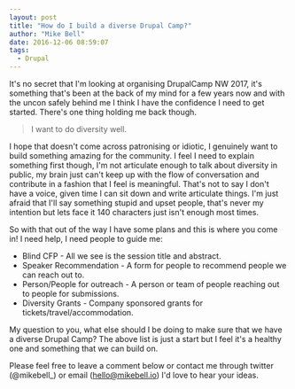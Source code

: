 ```yaml
---
layout: post
title: "How do I build a diverse Drupal Camp?"
author: "Mike Bell"
date: 2016-12-06 08:59:07
tags:
  - Drupal
---
```


It's no secret that I'm looking at organising DrupalCamp NW 2017, it's something that's been at the back of my mind for a few years now and with the uncon safely behind me I think I have the confidence I need to get started. There's one thing holding me back though.

> I want to do diversity well.

I hope that doesn't come across patronising or idiotic, I genuinely want to build something amazing for the community. I feel I need to explain something first though, I'm not articulate enough to talk about diversity in public, my brain just can't keep up with the flow of conversation and contribute in a fashion that I feel is meaningful. That's not to say I don't have a voice, given time I can sit down and write articulate things. I'm just afraid that I'll say something stupid and upset people, that's never my intention but lets face it 140 characters just isn't enough most times.

So with that out of the way I have some plans and this is where you come in! I need help, I need people to guide me:

* Blind CFP -  All we see is the session title and abstract.
* Speaker Recommendation - A form for people to recommend people we can reach out to.
* Person/People for outreach - A person or team of people reaching out to people for submissions.
* Diversity Grants - Company sponsored grants for tickets/travel/accommodation.

My question to you, what else should I be doing to make sure that we have a diverse Drupal Camp? The above list is just a start but I feel it's a healthy one and something that we can build on.

Please feel free to leave a comment below or contact me through twitter (@mikebell_) or email (hello@mikebell.io) I'd love to hear your ideas.
